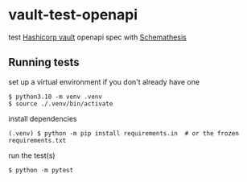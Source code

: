 # vault-test-openapi

test [Hashicorp vault](https://www.vaultproject.io/) openapi spec
with [Schemathesis](https://schemathesis.readthedocs.io/en/stable/)

## Running tests

set up a virtual environment if you don't already have one

```shell
$ python3.10 -m venv .venv
$ source ./.venv/bin/activate
```

install dependencies
```shell
(.venv) $ python -m pip install requirements.in  # or the frozen requirements.txt
```

run the test(s)
```shell
$ python -m pytest
```
